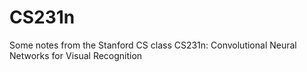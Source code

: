 # CS231n
Some notes from the Stanford CS class CS231n: Convolutional Neural Networks for Visual Recognition 
